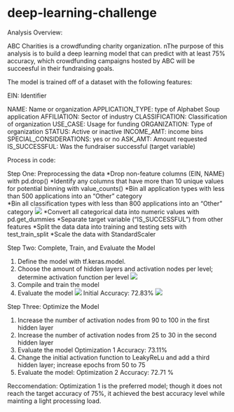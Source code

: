 # deep-learning-challenge

Analysis Overview: 

ABC Charities is a crowdfunding charity organization. nThe purpose of this analysis is to build a deep learning model that can predict with at least 75% accuracy, which crowdfunding campaigns hosted by ABC will be succeesful in their fundraising goals.  

The model is trained off of a dataset with the following features: 


EIN: Identifier

NAME: Name or organization 
APPLICATION_TYPE: type of Alphabet Soup application 
AFFILIATION: Sector of industry 
CLASSIFICATION: Classification of organization 
USE_CASE: Usage for funding 
ORGANIZATION: Type of organization 
STATUS: Active or inactive 
INCOME_AMT:  income bins 
SPECIAL_CONSIDERATIONS: yes or no 
ASK_AMT: Amount requested 
IS_SUCCESSFUL: Was the fundraiser successful (target variable) 

Process in code: 

Step One: Preprocessing the data 
*Drop non-feature columns (EIN, NAME) with pd.drop()
*Identify any columns that have more than 10 unique values for potential binning with value_counts()
*Bin all application types with less than 500 applications into an “Other” category  
*Bin all classification types with less than 800 applications into an “Other” category 
![](Images/classification_forloop.png) 
*Convert all categorical data into numeric values with pd.get_dummies 
*Separate target variable (“IS_SUCCESSFUL”) from other features 
*Split the data data into training and testing sets with test_train_split 
*Scale the data with StandardScaler 


Step Two: Complete, Train, and Evaluate the Model 
1. Define the model with tf.keras.model. 
2. Choose the amount of hidden layers and activation nodes per level; determine activation function per level 
![](Images/Initial_build.png) 
3. Compile and train the model 
4. Evaluate the model
![](Images/compile_train.png) 
Initial Accuracy: 72.83% 
![](Images/initial_model_accuracy) 

Step Three: Optimize the Model 
1. Increase the number of activation nodes from 90 to 100 in the first hidden layer 
2. Increase the number of activation nodes from 25 to 30 in the second hidden layer 
3. Evaluate the model 
         Optimization 1 Accuracy: 73.11% 
4. Change the initial activation function to LeakyReLu and add a third hidden layer; increase epochs from 50 to 75 
5. Evaluate the model: 
        Optimization 2 Accuracy: 72.71 %

Reccomendation: Optimization 1 is the preferred model; though it does not reach the target accuracy of 75%, it achieved the best accuracy level while mainting a light processing load. 



